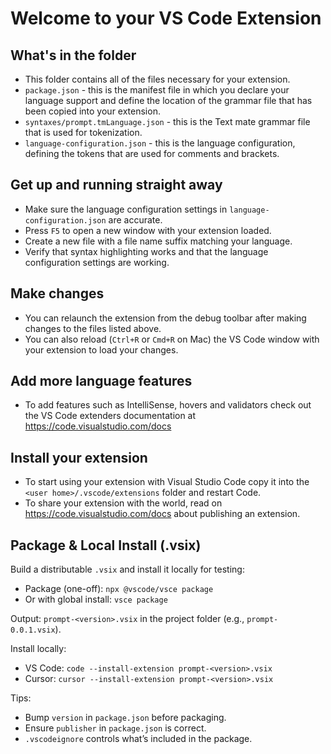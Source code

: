# Welcome to your VS Code Extension

## What's in the folder

* This folder contains all of the files necessary for your extension.
* `package.json` - this is the manifest file in which you declare your language support and define the location of the grammar file that has been copied into your extension.
* `syntaxes/prompt.tmLanguage.json` - this is the Text mate grammar file that is used for tokenization.
* `language-configuration.json` - this is the language configuration, defining the tokens that are used for comments and brackets.

## Get up and running straight away

* Make sure the language configuration settings in `language-configuration.json` are accurate.
* Press `F5` to open a new window with your extension loaded.
* Create a new file with a file name suffix matching your language.
* Verify that syntax highlighting works and that the language configuration settings are working.

## Make changes

* You can relaunch the extension from the debug toolbar after making changes to the files listed above.
* You can also reload (`Ctrl+R` or `Cmd+R` on Mac) the VS Code window with your extension to load your changes.

## Add more language features

* To add features such as IntelliSense, hovers and validators check out the VS Code extenders documentation at https://code.visualstudio.com/docs

## Install your extension

* To start using your extension with Visual Studio Code copy it into the `<user home>/.vscode/extensions` folder and restart Code.
* To share your extension with the world, read on https://code.visualstudio.com/docs about publishing an extension.

## Package & Local Install (.vsix)

Build a distributable `.vsix` and install it locally for testing:

- Package (one-off): `npx @vscode/vsce package`
- Or with global install: `vsce package`

Output: `prompt-<version>.vsix` in the project folder (e.g., `prompt-0.0.1.vsix`).

Install locally:

- VS Code: `code --install-extension prompt-<version>.vsix`
- Cursor: `cursor --install-extension prompt-<version>.vsix`

Tips:

- Bump `version` in `package.json` before packaging.
- Ensure `publisher` in `package.json` is correct.
- `.vscodeignore` controls what’s included in the package.
